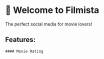 # 🎥 Welcome to Filmista 
The perfect social media for movie lovers!

## Features:
```
#### Movie Rating

```
